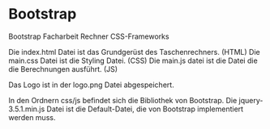 # Bootstrap
Bootstrap Facharbeit Rechner CSS-Frameworks

Die index.html Datei ist das Grundgerüst des Taschenrechners. (HTML)
Die main.css Datei ist die Styling Datei. (CSS)
Die main.js datei ist die Datei die die Berechnungen ausführt. (JS)

Das Logo ist in der logo.png Datei abgespeichert.

In den Ordnern css/js befindet sich die Bibliothek von Bootstrap.
Die jquery-3.5.1.min.js Datei ist die Default-Datei, die von Bootstrap implementiert werden muss.
